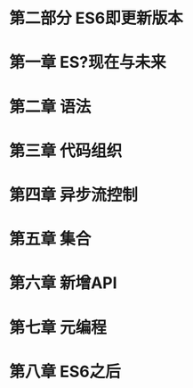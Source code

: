 # 第二部分 ES6即更新版本

# 第一章 ES?现在与未来

# 第二章 语法

# 第三章 代码组织

# 第四章 异步流控制

# 第五章 集合

# 第六章 新增API

# 第七章 元编程

# 第八章 ES6之后





































